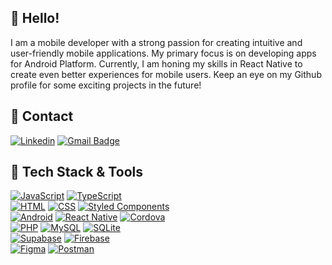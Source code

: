 ## 👋 Hello!

I am a mobile developer with a strong passion for creating intuitive and user-friendly mobile applications. My primary focus is on developing apps for Android Platform. Currently, I am honing my skills in React Native to create even better experiences for mobile users. Keep an eye on my Github profile for some exciting projects in the future!

## 💬 Contact

[![Linkedin](https://img.shields.io/badge/-LinkedIn-blue?style=flat-square&logo=Linkedin&logoColor=white&link=https://www.linkedin.com/in/mateusz-polarczyk/)](https://www.linkedin.com/in/mateusz-polarczyk/)
[![Gmail Badge](https://img.shields.io/badge/-Gmail-c14438?style=flat-square&logo=Gmail&logoColor=white&link=mailto:polarczykdev@gmail.com)](mailto:polarczykdev@gmail.com)

## 🔧 Tech Stack & Tools

[![JavaScript](https://img.shields.io/badge/JavaScript-F7DF1E?style=flat-square&logo=JavaScript&logoColor=white)](https://github.com/MateuszPolarczyk)
[![TypeScript](https://img.shields.io/badge/TypeScript-007ACC?style=flat-square&logo=typescript&logoColor=white)](https://github.com/MateuszPolarczyk)
<br />
[![HTML](https://img.shields.io/badge/HTML5-E34F26?style=flat-square&logo=html5&logoColor=white)](https://github.com/MateuszPolarczyk)
[![CSS](https://img.shields.io/badge/CSS3-1572B6?style=flat-square&logo=css3&logoColor=white)](https://github.com/MateuszPolarczyk)
[![Styled Components](https://img.shields.io/badge/styled--components-DB7093?style=flat-square&logo=styled-components&logoColor=white)](https://github.com/MateuszPolarczyk)
<br />
[![Android](https://img.shields.io/badge/Android-3DDC84?style=flat-square&logo=android&logoColor=white)](https://github.com/MateuszPolarczyk)
[![React Native](https://img.shields.io/badge/React_Native-20232A?style=flat-square&logo=react&logoColor=61DAFB)](https://github.com/MateuszPolarczyk)
[![Cordova](https://img.shields.io/badge/Cordova-35434F?style=flat-square&logo=apache-cordova&logoColor=E8E8E8)](https://github.com/MateuszPolarczyk)
<br />
[![PHP](https://img.shields.io/badge/PHP-777BB4?style=flat-square&logo=php&logoColor=white)](https://github.com/MateuszPolarczyk)
[![MySQL](https://img.shields.io/badge/MySQL-005C84?style=flat-square&logo=mysql&logoColor=white)](https://github.com/MateuszPolarczyk)
[![SQLite](https://img.shields.io/badge/SQLite-07405E?style=flat-square&logo=sqlite&logoColor=whit)](https://github.com/MateuszPolarczyk)
<br />
[![Supabase](https://img.shields.io/badge/Supabase-181818?style=flat-square&logo=supabase&logoColor=white)](https://github.com/MateuszPolarczyk)
[![Firebase](https://img.shields.io/badge/Firebase-039BE5?style=flat-square&logo=Firebase&logoColor=white)](https://github.com/MateuszPolarczyk)
<br />
[![Figma](https://img.shields.io/badge/Figma-F24E1E?style=flat-square&logo=figma&logoColor=white)](https://github.com/MateuszPolarczyk)
[![Postman](https://img.shields.io/badge/Postman-FF6C37?style=flat-square&logo=postman&logoColor=white)](https://github.com/MateuszPolarczyk)
